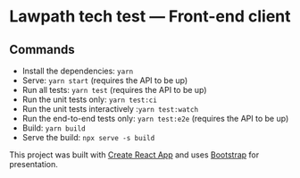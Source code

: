 # Lawpath tech test — Front-end client

## Commands

* Install the dependencies: `yarn`
* Serve: `yarn start` (requires the API to be up)
* Run all tests: `yarn test` (requires the API to be up)
* Run the unit tests only: `yarn test:ci`
* Run the unit tests interactively :`yarn test:watch`
* Run the end-to-end tests only: `yarn test:e2e` (requires the API to be up)
* Build: `yarn build`
* Serve the build: `npx serve -s build`

This project was built with [Create React App](https://github.com/facebook/create-react-app) and uses [Bootstrap](https://getbootstrap.com/) for presentation.
